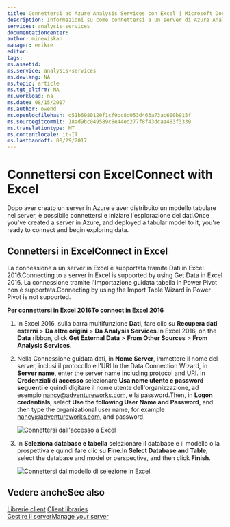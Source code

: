 ```yaml
---
title: Connettersi ad Azure Analysis Services con Excel | Microsoft Docs
description: Informazioni su come connettersi a un server di Azure Analysis Services usando Excel.
services: analysis-services
documentationcenter: 
author: minewiskan
manager: erikre
editor: 
tags: 
ms.assetid: 
ms.service: analysis-services
ms.devlang: NA
ms.topic: article
ms.tgt_pltfrm: NA
ms.workload: na
ms.date: 08/15/2017
ms.author: owend
ms.openlocfilehash: d51b6980120f1cf9bc8d053d463a73ac600b915f
ms.sourcegitcommit: 18ad9bc049589c8e44ed277f8f43dcaa483f3339
ms.translationtype: MT
ms.contentlocale: it-IT
ms.lasthandoff: 08/29/2017
---
```

# <a name="connect-with-excel"></a><span data-ttu-id="d757a-103">Connettersi con Excel</span><span class="sxs-lookup"><span data-stu-id="d757a-103">Connect with Excel</span></span>

<span data-ttu-id="d757a-104">Dopo aver creato un server in Azure e aver distribuito un modello tabulare nel server, è possibile connettersi e iniziare l'esplorazione dei dati.</span><span class="sxs-lookup"><span data-stu-id="d757a-104">Once you've created a server in Azure, and deployed a tabular model to it, you're ready to connect and begin exploring data.</span></span>


## <a name="connect-in-excel"></a><span data-ttu-id="d757a-105">Connettersi in Excel</span><span class="sxs-lookup"><span data-stu-id="d757a-105">Connect in Excel</span></span>

<span data-ttu-id="d757a-106">La connessione a un server in Excel è supportata tramite Dati in Excel 2016.</span><span class="sxs-lookup"><span data-stu-id="d757a-106">Connecting to a server in Excel is supported by using Get Data in Excel 2016.</span></span> <span data-ttu-id="d757a-107">La connessione tramite l'Importazione guidata tabella in Power Pivot non è supportata.</span><span class="sxs-lookup"><span data-stu-id="d757a-107">Connecting by using the Import Table Wizard in Power Pivot is not supported.</span></span> 

<span data-ttu-id="d757a-108">**Per connettersi in Excel 2016**</span><span class="sxs-lookup"><span data-stu-id="d757a-108">**To connect in Excel 2016**</span></span>

1. <span data-ttu-id="d757a-109">In Excel 2016, sulla barra multifunzione **Dati**, fare clic su **Recupera dati esterni** > **Da altre origini** > **Da Analysis Services**.</span><span class="sxs-lookup"><span data-stu-id="d757a-109">In Excel 2016, on the **Data** ribbon, click **Get External Data** > **From Other Sources** > **From Analysis Services**.</span></span>

2. <span data-ttu-id="d757a-110">Nella Connessione guidata dati, in **Nome Server**, immettere il nome del server, inclusi il protocollo e l'URI.</span><span class="sxs-lookup"><span data-stu-id="d757a-110">In the Data Connection Wizard, in **Server name**, enter the server name including protocol and URI.</span></span> <span data-ttu-id="d757a-111">In **Credenziali di accesso** selezionare **Usa nome utente e password seguenti** e quindi digitare il nome utente dell'organizzazione, ad esempio nancy@adventureworks.com, e la password.</span><span class="sxs-lookup"><span data-stu-id="d757a-111">Then, in **Logon credentials**, select **Use the following User Name and Password**, and then type the organizational user name, for example nancy@adventureworks.com, and password.</span></span>

    ![Connettersi dall'accesso a Excel](./media/analysis-services-connect-excel/aas-connect-excel-logon.png)

3. <span data-ttu-id="d757a-113">In **Seleziona database e tabella** selezionare il database e il modello o la prospettiva e quindi fare clic su **Fine**.</span><span class="sxs-lookup"><span data-stu-id="d757a-113">In **Select Database and Table**, select the database and model or perspective, and then click **Finish**.</span></span>
   
    ![Connettersi dal modello di selezione in Excel](./media/analysis-services-connect-excel/aas-connect-excel-select.png)


## <a name="see-also"></a><span data-ttu-id="d757a-115">Vedere anche</span><span class="sxs-lookup"><span data-stu-id="d757a-115">See also</span></span>
<span data-ttu-id="d757a-116">[Librerie client](analysis-services-data-providers.md) </span><span class="sxs-lookup"><span data-stu-id="d757a-116">[Client libraries](analysis-services-data-providers.md) </span></span>  
[<span data-ttu-id="d757a-117">Gestire il server</span><span class="sxs-lookup"><span data-stu-id="d757a-117">Manage your server</span></span>](analysis-services-manage.md)     


